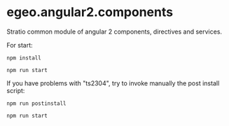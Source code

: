 # egeo.angular2.components


Stratio common module of angular 2 components, directives and services.

For start:

```
npm install

npm run start
```

If you have problems with "ts2304", try to invoke manually the post install script:

```
npm run postinstall

npm run start
```
